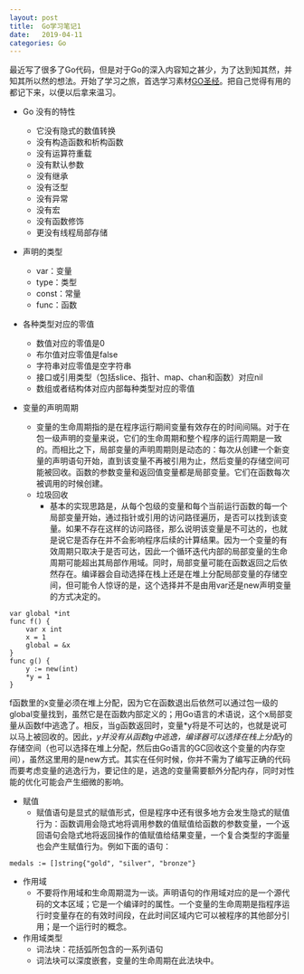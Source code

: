 ```yaml
---
layout: post
title:  Go学习笔记1
date:   2019-04-11
categories: Go
---
```

最近写了很多了Go代码，但是对于Go的深入内容知之甚少，为了达到知其然，并知其所以然的想法。开始了学习之旅，首选学习素材[GO圣经](https://books.studygolang.com/gopl-zh/index.html)。把自己觉得有用的都记下来，以便以后拿来温习。

* Go 没有的特性
    * 它没有隐式的数值转换
    * 没有构造函数和析构函数
    * 没有运算符重载
    * 没有默认参数
    * 没有继承
    * 没有泛型
    * 没有异常
    * 没有宏
    * 没有函数修饰
    * 更没有线程局部存储


* 声明的类型
    * var：变量
    * type：类型
    * const：常量
    * func：函数

* 各种类型对应的零值
    * 数值对应的零值是0
    * 布尔值对应零值是false
    * 字符串对应零值是空字符串
    * 接口或引用类型（包括slice、指针、map、chan和函数）对应nil
    * 数组或者结构体对应内部每种类型对应的零值

* 变量的声明周期
    * 变量的生命周期指的是在程序运行期间变量有效存在的时间间隔。对于在包一级声明的变量来说，它们的生命周期和整个程序的运行周期是一致的。而相比之下，局部变量的声明周期则是动态的：每次从创建一个新变量的声明语句开始，直到该变量不再被引用为止，然后变量的存储空间可能被回收。函数的参数变量和返回值变量都是局部变量。它们在函数每次被调用的时候创建。
    * 垃圾回收 
        * 基本的实现思路是，从每个包级的变量和每个当前运行函数的每一个局部变量开始，通过指针或引用的访问路径遍历，是否可以找到该变量。如果不存在这样的访问路径，那么说明该变量是不可达的，也就是说它是否存在并不会影响程序后续的计算结果。因为一个变量的有效周期只取决于是否可达，因此一个循环迭代内部的局部变量的生命周期可能超出其局部作用域。同时，局部变量可能在函数返回之后依然存在。编译器会自动选择在栈上还是在堆上分配局部变量的存储空间，但可能令人惊讶的是，这个选择并不是由用var还是new声明变量的方式决定的。

```
var global *int
func f() {
    var x int
    x = 1
    global = &x
}
func g() {
    y := new(int)
    *y = 1
}
```

f函数里的x变量必须在堆上分配，因为它在函数退出后依然可以通过包一级的global变量找到，虽然它是在函数内部定义的；用Go语言的术语说，这个x局部变量从函数f中逃逸了。相反，当g函数返回时，变量*y将是不可达的，也就是说可以马上被回收的。因此，*y并没有从函数g中逃逸，编译器可以选择在栈上分配*y的存储空间（也可以选择在堆上分配，然后由Go语言的GC回收这个变量的内存空间），虽然这里用的是new方式。其实在任何时候，你并不需为了编写正确的代码而要考虑变量的逃逸行为，要记住的是，逃逸的变量需要额外分配内存，同时对性能的优化可能会产生细微的影响。

* 赋值
    * 赋值语句是显式的赋值形式，但是程序中还有很多地方会发生隐式的赋值行为：函数调用会隐式地将调用参数的值赋值给函数的参数变量，一个返回语句会隐式地将返回操作的值赋值给结果变量，一个复合类型的字面量也会产生赋值行为。例如下面的语句：
```
medals := []string{"gold", "silver", "bronze"}
```
* 作用域
    * 不要将作用域和生命周期混为一谈。声明语句的作用域对应的是一个源代码的文本区域；它是一个编译时的属性。一个变量的生命周期是指程序运行时变量存在的有效时间段，在此时间区域内它可以被程序的其他部分引用；是一个运行时的概念。
* 作用域类型
    * 词法块：花括弧所包含的一系列语句
    * 词法块可以深度嵌套，变量的生命周期在此法块中。
